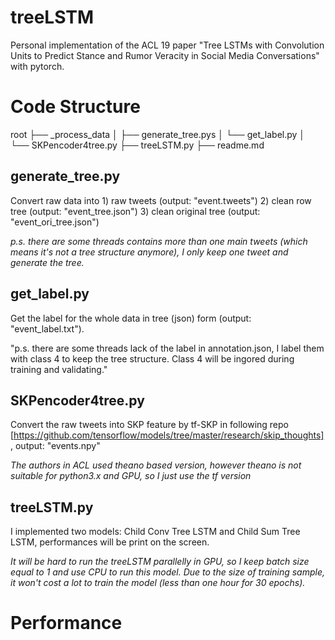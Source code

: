 # treeLSTM
Personal implementation of the ACL 19 paper "Tree LSTMs with Convolution Units to Predict Stance and Rumor Veracity in Social Media Conversations" with pytorch.

# Code Structure
root
├── _process_data
│   ├── generate_tree.pys
│   └── get_label.py
│   └── SKPencoder4tree.py
├── treeLSTM.py
├── readme.md
## generate_tree.py
Convert raw data into 1) raw tweets (output: "event.tweets") 2) clean row tree (output:  "event_tree.json")  3) clean original tree (output: "event_ori_tree.json")

*p.s. there are some threads contains more than one main tweets (which means it's not a tree structure anymore), I only keep one tweet and generate the tree.*
## get_label.py
Get the label for the whole data in tree (json) form (output: "event_label.txt").

"p.s. there are some threads lack of the label in annotation.json, I label them with class 4 to keep the tree structure. Class 4 will be ingored during training and validating."
## SKPencoder4tree.py
Convert the raw tweets into SKP feature by tf-SKP in following repo [https://github.com/tensorflow/models/tree/master/research/skip_thoughts], output: "events.npy"

*The authors in ACL used theano based version, however theano is not suitable for python3.x and GPU, so I just use the tf version*
## treeLSTM.py
I implemented two models: Child Conv Tree LSTM and Child Sum Tree LSTM, performances will be print on the screen.

*It will be hard to run the treeLSTM parallelly in GPU, so I keep batch size equal to 1 and use CPU to run this model. Due to the size of training sample, it won't cost a lot to train the model (less than one hour for 30 epochs).*

# Performance
